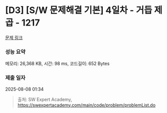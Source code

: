 # [D3] [S/W 문제해결 기본] 4일차 - 거듭 제곱 - 1217 

[문제 링크](https://swexpertacademy.com/main/code/problem/problemDetail.do?contestProbId=AV14dUIaAAUCFAYD) 

### 성능 요약

메모리: 26,368 KB, 시간: 98 ms, 코드길이: 652 Bytes

### 제출 일자

2025-08-08 01:34



> 출처: SW Expert Academy, https://swexpertacademy.com/main/code/problem/problemList.do